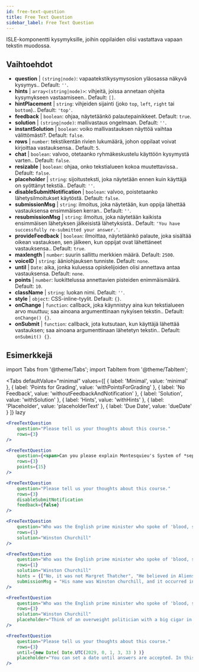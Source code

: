 ```yaml
---
id: free-text-question 
title: Free Text Question
sidebar_label: Free Text Question
---
```


ISLE-komponentti kysymyksille, joihin oppilaiden olisi vastattava vapaan tekstin muodossa.

## Vaihtoehdot

* __question__ | `(string|node)`: vapaatekstikysymysosion yläosassa näkyvä kysymys.. Default: `''`.
* __hints__ | `array<(string|node)>`: vihjeitä, joissa annetaan ohjeita kysymykseen vastaamiseen.. Default: `[]`.
* __hintPlacement__ | `string`: vihjeiden sijainti (joko `top`, `left`, `right` tai `bottom`).. Default: `'top'`.
* __feedback__ | `boolean`: ohjaa, näytetäänkö palautepainikkeet. Default: `true`.
* __solution__ | `(string|node)`: mallivastaus ongelmaan. Default: `''`.
* __instantSolution__ | `boolean`: voiko mallivastauksen näyttöä vaihtaa välittömästi?. Default: `false`.
* __rows__ | `number`: tekstikentän rivien lukumäärä, johon oppilaat voivat kirjoittaa vastauksensa.. Default: `5`.
* __chat__ | `boolean`: valvoo, otetaanko ryhmäkeskustelu käyttöön kysymystä varten.. Default: `false`.
* __resizable__ | `boolean`: ohjaa, onko tekstialueen kokoa muutettavissa.. Default: `false`.
* __placeholder__ | `string`: sijoitusteksti, joka näytetään ennen kuin käyttäjä on syöttänyt tekstiä.. Default: `''`.
* __disableSubmitNotification__ | `boolean`: valvoo, poistetaanko lähetysilmoitukset käytöstä. Default: `false`.
* __submissionMsg__ | `string`: ilmoitus, joka näytetään, kun oppija lähettää vastauksensa ensimmäisen kerran.. Default: `''`.
* __resubmissionMsg__ | `string`: ilmoitus, joka näytetään kaikista ensimmäisen lähetyksen jälkeisistä lähetyksistä.. Default: `'You have successfully re-submitted your answer.'`.
* __provideFeedback__ | `boolean`: ilmoittaa, näytetäänkö palaute, joka sisältää oikean vastauksen, sen jälkeen, kun oppijat ovat lähettäneet vastauksensa.. Default: `true`.
* __maxlength__ | `number`: suurin sallittu merkkien määrä. Default: `2500`.
* __voiceID__ | `string`: ääniohjauksen tunniste. Default: `none`.
* __until__ | `Date`: aika, jonka kuluessa opiskelijoiden olisi annettava antaa vastauksensa. Default: `none`.
* __points__ | `number`: luokittelussa annettavien pisteiden enimmäismäärä. Default: `10`.
* __className__ | `string`: luokan nimi. Default: `''`.
* __style__ | `object`: CSS-inline-tyylit. Default: `{}`.
* __onChange__ | `function`: callback, joka käynnistyy aina kun tekstialueen arvo muuttuu; saa ainoana argumenttinaan nykyisen tekstin.. Default: `onChange() {}`.
* __onSubmit__ | `function`: callback, jota kutsutaan, kun käyttäjä lähettää vastauksen; saa ainoana argumenttinaan lähetetyn tekstin.. Default: `onSubmit() {}`.


## Esimerkkejä

import Tabs from '@theme/Tabs';
import TabItem from '@theme/TabItem';

<Tabs
    defaultValue="minimal"
    values={[
        { label: 'Minimal', value: 'minimal' },
        { label: 'Points for Grading', value: 'withPointsForGrading' },
        { label: 'No Feedback', value: 'withoutFeedbackAndNotification' },
        { label: 'Solution', value: 'withSolution' },
        { label: 'Hints', value: 'withHints' },
        { label: 'Placeholder', value: 'placeholderText' },
        { label: 'Due Date', value: 'dueDate' }
    ]}
    lazy
>

<TabItem value="minimal" >

```jsx live
<FreeTextQuestion 
    question="Please tell us your thoughts about this course." 
    rows={3} 
/>
```
</TabItem>

<TabItem value="withPointsForGrading" >

```jsx live
<FreeTextQuestion 
    question={<span>Can you please explain Montesquieu's System of *separation of powers*?</span>} 
    rows={3} 
    points={15}
/>
```

</TabItem>

<TabItem value="withoutFeedbackAndNotification" >

```jsx live
<FreeTextQuestion 
    question="Please tell us your thoughts about this course." 
    rows={3}
    disableSubmitNotification 
    feedback={false}
/>
```

</TabItem>

<TabItem value="withSolution" > 

```jsx live
<FreeTextQuestion 
    question="Who was the English prime minister who spoke of 'blood, sweat and tears'?" 
    rows={1} 
    solution="Winston Churchill" 
/>
```

</TabItem>

<TabItem value="withHints" >

```jsx live
<FreeTextQuestion 
    question="Who was the English prime minister who spoke of 'blood, sweat and tears'?" 
    rows={1} 
    solution="Winston Churchill" 
    hints = {["No, it was not Margret Thatcher", "He believed in Aliens by the way", "His first name was Winston - like the guy in 1984"]}
    submissionMsg = "His name was Winston churchill, and it occurred in a speech given by him to the House of Commons of the Parliament of the United Kingdom on 13 May 1940. The speech is sometimes known by that name"
/>
```

</TabItem>

<TabItem value="placeholderText" >

```jsx live
<FreeTextQuestion 
    question="Who was the English prime minister who spoke of 'blood, sweat and tears'?" 
    rows={3} 
    solution="Winston Churchill" 
    placeholder="Think of an overweight politician with a big cigar in his mouth."
/>
```

</TabItem>

<TabItem value="dueDate" >

```jsx live
<FreeTextQuestion 
    question="Please tell us your thoughts about this course." 
    rows={3} 
    until={new Date( Date.UTC(2029, 0, 1, 3, 33 ) )}
    placeholder="You can set a date until answers are accepted. In this case it is 2020, 1st of January, 3:30 am UTC time."
/>
```

</TabItem>

</Tabs>

